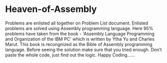 # Heaven-of-Assembly
Problems are enlisted all together on Problem List document. Enlisted problems are solved using Assembly programming language. Here 95% problems have taken from the book - 'Assembly Language Programming and Organization of the IBM PC' which is written by Ytha Yu and Charles Marut. This book is recongnized  as the Bible of Assembly programming language. Before seeing the solution make sure that you tried enough. Don’t paste the whole code, just find out the logic. Happy Coding......
